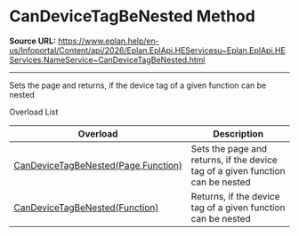 # CanDeviceTagBeNested Method

**Source URL:** https://www.eplan.help/en-us/Infoportal/Content/api/2026/Eplan.EplApi.HEServicesu~Eplan.EplApi.HEServices.NameService~CanDeviceTagBeNested.html

---

Sets the page and returns, if the device tag of a given function can be nested

Overload List

| Overload | Description |
| --- | --- |
| [CanDeviceTagBeNested(Page,Function)](Eplan.EplApi.HEServicesu~Eplan.EplApi.HEServices.NameService~CanDeviceTagBeNested(Page,Function).html) | Sets the page and returns, if the device tag of a given function can be nested |
| [CanDeviceTagBeNested(Function)](Eplan.EplApi.HEServicesu~Eplan.EplApi.HEServices.NameService~CanDeviceTagBeNested(Function).html) | Returns, if the device tag of a given function can be nested |
